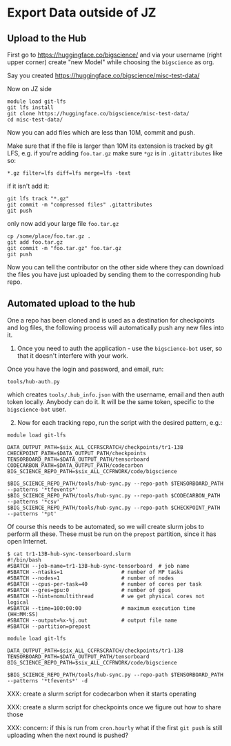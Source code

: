# Export Data outside of JZ



## Upload to the Hub

First go to https://huggingface.co/bigscience/ and via your username (right upper corner) create "new Model"
while choosing the `bigscience` as org.

Say you created https://huggingface.co/bigscience/misc-test-data/

Now on JZ side

```
module load git-lfs
git lfs install
git clone https://huggingface.co/bigscience/misc-test-data/
cd misc-test-data/
```

Now you can add files which are less than 10M, commit and push.

Make sure that if the file is larger than 10M its extension is tracked by git LFS, e.g. if you're adding `foo.tar.gz` make sure `*gz` is in `.gitattributes` like so:
```
*.gz filter=lfs diff=lfs merge=lfs -text
```
if it isn't add it:
```
git lfs track "*.gz"
git commit -m "compressed files" .gitattributes
git push
```
only now add your large file `foo.tar.gz`
```
cp /some/place/foo.tar.gz .
git add foo.tar.gz
git commit -m "foo.tar.gz" foo.tar.gz
git push
```

Now you can tell the contributor on the other side where they can download the files you have just uploaded by sending them to the corresponding hub repo.


## Automated upload to the hub

One a repo has been cloned and is used as a destination for checkpoints and log files, the following process will automatically push any new files into it.

1. Once you need to auth the application - use the `bigscience-bot` user, so that it doesn't interfere with your work.

Once you have the login and password, and email, run:

```
tools/hub-auth.py
```

which creates `tools/.hub_info.json` with the username, email and then auth token locally. Anybody can do it. It will be the same token, specific to the `bigscience-bot` user.

2. Now for each tracking repo, run the script with the desired pattern, e.g.:


```
module load git-lfs

DATA_OUTPUT_PATH=$six_ALL_CCFRSCRATCH/checkpoints/tr1-13B
CHECKPOINT_PATH=$DATA_OUTPUT_PATH/checkpoints
TENSORBOARD_PATH=$DATA_OUTPUT_PATH/tensorboard
CODECARBON_PATH=$DATA_OUTPUT_PATH/codecarbon
BIG_SCIENCE_REPO_PATH=$six_ALL_CCFRWORK/code/bigscience

$BIG_SCIENCE_REPO_PATH/tools/hub-sync.py --repo-path $TENSORBOARD_PATH --patterns '*tfevents*'
$BIG_SCIENCE_REPO_PATH/tools/hub-sync.py --repo-path $CODECARBON_PATH  --patterns '*csv'
$BIG_SCIENCE_REPO_PATH/tools/hub-sync.py --repo-path $CHECKPOINT_PATH  --patterns '*pt'
```

Of course this needs to be automated, so we will create slurm jobs to perform all these. These must be run on the `prepost` partition, since it has open Internet.

```
$ cat tr1-13B-hub-sync-tensorboard.slurm
#!/bin/bash
#SBATCH --job-name=tr1-13B-hub-sync-tensorboard  # job name
#SBATCH --ntasks=1                   # number of MP tasks
#SBATCH --nodes=1                    # number of nodes
#SBATCH --cpus-per-task=40           # number of cores per task
#SBATCH --gres=gpu:0                 # number of gpus
#SBATCH --hint=nomultithread         # we get physical cores not logical
#SBATCH --time=100:00:00             # maximum execution time (HH:MM:SS)
#SBATCH --output=%x-%j.out           # output file name
#SBATCH --partition=prepost

module load git-lfs

DATA_OUTPUT_PATH=$six_ALL_CCFRSCRATCH/checkpoints/tr1-13B
TENSORBOARD_PATH=$DATA_OUTPUT_PATH/tensorboard
BIG_SCIENCE_REPO_PATH=$six_ALL_CCFRWORK/code/bigscience

$BIG_SCIENCE_REPO_PATH/tools/hub-sync.py --repo-path $TENSORBOARD_PATH --patterns '*tfevents*' -d

```

XXX: create a slurm script for codecarbon when it starts operating

XXX: create a slurm script for checkpoints once we figure out how to share those

XXX: concern: if this is run from `cron.hourly` what if the first `git push` is still uploading when the next round is pushed?
